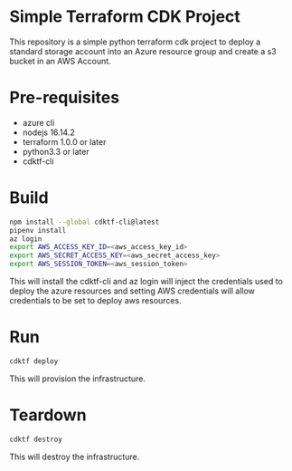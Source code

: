 # Simple Terraform CDK Project
This repository is a simple python terraform cdk project to deploy a standard storage account into an Azure resource group and create a s3 bucket in an AWS Account.

# Pre-requisites
 - azure cli
 - nodejs 16.14.2
 - terraform 1.0.0 or later
 - python3.3 or later
 - cdktf-cli

# Build
```sh
npm install --global cdktf-cli@latest
pipenv install
az login
export AWS_ACCESS_KEY_ID=<aws_access_key_id>
export AWS_SECRET_ACCESS_KEY=<aws_secret_access_key>
export AWS_SESSION_TOKEN=<aws_session_token>
```
This will install the cdktf-cli and az login will inject the credentials used to deploy the azure resources and setting AWS credentials will allow credentials to be set to deploy aws resources.
# Run
```sh
cdktf deploy 
```
This will provision the infrastructure.
# Teardown
```sh
cdktf destroy 
```
This will destroy the infrastructure.
